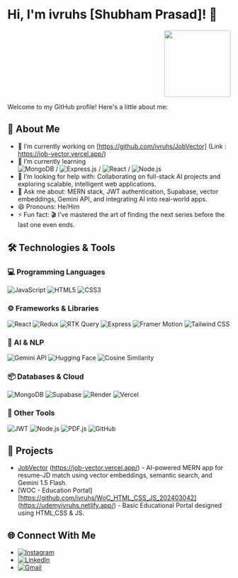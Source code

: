 # Hi, I'm ivruhs [Shubham Prasad]! 👋

<div align="right">
  <img src="https://i.giphy.com/media/v1.Y2lkPTc5MGI3NjExb3MwdDlhNTN3cjZtd3hrYjB1c2hvdG1vZnl5NGRjZHk5NXZ5Z2ZxMiZlcD12MV9pbnRlcm5hbF9naWZfYnlfaWQmY3Q9Zw/bGgsc5mWoryfgKBx1u/giphy.gif" width="150" height="auto">
</div>

Welcome to my GitHub profile! Here's a little about me:

## 🌟 About Me
- 🔭 I’m currently working on [https://github.com/ivruhs/JobVector] (Link : https://job-vector.vercel.app/)
- 🌱 I’m currently learning  
![MongoDB](https://img.shields.io/badge/MongoDB-4EA94B?style=for-the-badge&logo=mongodb&logoColor=white)
/
![Express.js](https://img.shields.io/badge/Express.js-404D59?style=for-the-badge)
/
![React](https://img.shields.io/badge/React-20232A?style=for-the-badge&logo=react&logoColor=61DAFB)
/
![Node.js](https://img.shields.io/badge/Node.js-339933?style=for-the-badge&logo=nodedotjs&logoColor=white)
- 🤝 I’m looking for help with: Collaborating on full-stack AI projects and exploring scalable, intelligent web applications.
- 💬 Ask me about: MERN stack, JWT authentication, Supabase, vector embeddings, Gemini API, and integrating AI into real-world apps.
- 😄 Pronouns: He/Him
- ⚡ Fun fact: 🎬 I’ve mastered the art of finding the next series before the last one even ends.
  
## 🛠️ Technologies & Tools

### 💻 Programming Languages
![JavaScript](https://img.shields.io/badge/JavaScript-F7DF1E?style=for-the-badge&logo=javascript&logoColor=black)
![HTML5](https://img.shields.io/badge/HTML5-E34F26?style=for-the-badge&logo=html5&logoColor=white)
![CSS3](https://img.shields.io/badge/CSS3-1572B6?style=for-the-badge&logo=css3&logoColor=white)

### ⚙️ Frameworks & Libraries
![React](https://img.shields.io/badge/React-20232A?style=for-the-badge&logo=react&logoColor=61DAFB)
![Redux](https://img.shields.io/badge/Redux-593D88?style=for-the-badge&logo=redux&logoColor=white)
![RTK Query](https://img.shields.io/badge/RTK_Query-764ABC?style=for-the-badge&logo=redux&logoColor=white)
![Express](https://img.shields.io/badge/Express.js-404D59?style=for-the-badge)
![Framer Motion](https://img.shields.io/badge/Framer_Motion-EF0078?style=for-the-badge&logo=framer&logoColor=white)
![Tailwind CSS](https://img.shields.io/badge/TailwindCSS-38B2AC?style=for-the-badge&logo=tailwind-css&logoColor=white)

### 🧠 AI & NLP
![Gemini API](https://img.shields.io/badge/Gemini_AI-4285F4?style=for-the-badge&logo=google&logoColor=white)
![Hugging Face](https://img.shields.io/badge/HuggingFace-FFD21F?style=for-the-badge&logo=huggingface&logoColor=black)
![Cosine Similarity](https://img.shields.io/badge/Cosine_Similarity-00BFA6?style=for-the-badge)

### 📦 Databases & Cloud
![MongoDB](https://img.shields.io/badge/MongoDB-4EA94B?style=for-the-badge&logo=mongodb&logoColor=white)
![Supabase](https://img.shields.io/badge/Supabase-3ECF8E?style=for-the-badge&logo=supabase&logoColor=white)
![Render](https://img.shields.io/badge/Render-00979D?style=for-the-badge&logo=render&logoColor=white)
![Vercel](https://img.shields.io/badge/Vercel-000000?style=for-the-badge&logo=vercel&logoColor=white)

### 🧰 Other Tools
![JWT](https://img.shields.io/badge/JWT-000000?style=for-the-badge&logo=jsonwebtokens&logoColor=white)
![Node.js](https://img.shields.io/badge/Node.js-339933?style=for-the-badge&logo=nodedotjs&logoColor=white)
![PDF.js](https://img.shields.io/badge/PDF_Parsing-FF0000?style=for-the-badge&logo=adobeacrobatreader&logoColor=white)
![GitHub](https://img.shields.io/badge/GitHub-181717?style=for-the-badge&logo=github&logoColor=white)

## 🚀 Projects
- [JobVector](https://github.com/ivruhs/JobVector) (https://job-vector.vercel.app/) - AI-powered MERN app for resume-JD match using vector embeddings, semantic search, and Gemini 1.5 Flash.
- [WOC - Education Portal][https://github.com/ivruhs/WoC_HTML_CSS_JS_202403042] (https://udemyivruhs.netlify.app/) - Basic Educational Portal designed using HTML,CSS & JS.


## 🌐 Connect With Me
- [![Instagram](https://img.shields.io/badge/Instagram-E4405F?style=for-the-badge&logo=instagram&logoColor=white)](https://www.instagram.com/ivruhs/)
- [![LinkedIn](https://img.shields.io/badge/LinkedIn-0077B5?style=for-the-badge&logo=linkedin&logoColor=white)](https://www.linkedin.com/in/shubham-prasad-67b104324/)
- [![Gmail](https://img.shields.io/badge/Gmail-D14836?style=for-the-badge&logo=gmail&logoColor=white)](mailto:radhakrishn0181@gmail.com)
